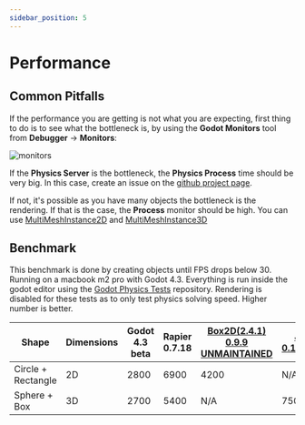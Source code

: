 ```yaml
---
sidebar_position: 5
---
```


# Performance

## Common Pitfalls

If the performance you are getting is not what you are expecting, first thing to do is to see what the bottleneck is, by using the **Godot Monitors** tool from **Debugger** -> **Monitors**:

![monitors](/img/performance/monitors.png)

If the **Physics Server** is the bottleneck, the **Physics Process** time should be very big. In this case, create an issue on the [github project page](https://github.com/appsinacup/godot-rapier-physics/issues).

If not, it's possible as you have many objects the bottleneck is the rendering. If that is the case, the **Process** monitor should be high. You can use [MultiMeshInstance2D](https://docs.godotengine.org/en/stable/classes/class_multimeshinstance2d.html) and [MultiMeshInstance3D](https://docs.godotengine.org/en/stable/classes/class_multimeshinstance3d.html)

## Benchmark

This benchmark is done by creating objects until FPS drops below 30. Running on a macbook m2 pro with Godot 4.3. Everything is run inside the godot editor using the [Godot Physics Tests](https://github.com/fabriceci/Godot-Physics-Tests) repository. Rendering is disabled for these tests as to only test physics solving speed. Higher number is better.

Shape|Dimensions|Godot 4.3 beta|Rapier 0.7.18|[Box2D(2.4.1) 0.9.9 UNMAINTAINED](https://godotengine.org/asset-library/asset/2007)|[Jolt 0.13.beta](https://godotengine.org/asset-library/asset/1918)
-|-|-|-|-|-
Circle + Rectangle|2D|2800|6900|4200|N/A
Sphere + Box|3D|2700|5400|N/A|7500

